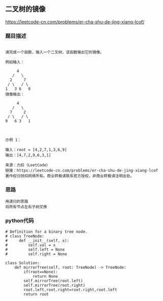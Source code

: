 ## 二叉树的镜像

https://leetcode-cn.com/problems/er-cha-shu-de-jing-xiang-lcof/



### 题目描述

```

请完成一个函数，输入一个二叉树，该函数输出它的镜像。

例如输入：

     4
   /   \
  2     7
 / \   / \
1   3 6   9
镜像输出：

     4
   /   \
  7     2
 / \   / \
9   6 3   1

 

示例 1：

输入：root = [4,2,7,1,3,6,9]
输出：[4,7,2,9,6,3,1]

来源：力扣（LeetCode）
链接：https://leetcode-cn.com/problems/er-cha-shu-de-jing-xiang-lcof
著作权归领扣网络所有。商业转载请联系官方授权，非商业转载请注明出处。
```



### 思路

```
用递归的思路
将所有节点左右子树交换
```



### python代码

```
# Definition for a binary tree node.
# class TreeNode:
#     def __init__(self, x):
#         self.val = x
#         self.left = None
#         self.right = None

class Solution:
    def mirrorTree(self, root: TreeNode) -> TreeNode:
        if(root==None):
            return None
        self.mirrorTree(root.left)
        self.mirrorTree(root.right)
        root.left,root.right=root.right,root.left
        return root
```

